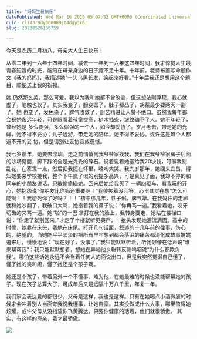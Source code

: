 ```yaml
---
title: "妈妈生日快乐"
datePublished: Wed Mar 16 2016 05:07:52 GMT+0000 (Coordinated Universal Time)
cuid: cli43r9dy000009jt4dgy3k6r
slug: 20230526130759

---
```


今天是农历二月初八，母亲大人生日快乐！

从零二年到一六年十四年时间，减去一一年到一六年这四年时间，我才惊觉人生最青春短暂的时光，能陪在母亲身边的日子竟不足十年。十年前，老师布置写命题作文《我的妈妈》，我描述她“一头乌黑长发，笑起来好看。”十年后我还是想用这个题目，顺便送上我的祝福。

她 仍然那么美，那么可爱，我以为我和她都不曾改变，但这想法刚浮现，我心就虚了，笔触也软了。其实我变了，脸变圆了，肚子都凸了，胡茬最少要两天一刮了。她 也变了，发色染了，脾气收敛了，厨艺精进让人赞不绝口。虽然我每年都会祝她永远年轻，可是眼看着孩童拔高，树木抽条，皱纹骗不了人。她不年轻了，曾经她是 多么要强，多么倔强的一个人，如今却妥协了。岁月老去，带走她的光鲜，她不得不妥协；儿子远游，带走她的陪伴，她不得不妥协。或许这是每个人都避不开的妥 协，但是请别让妥协变成遗憾。

我七岁那年，她要去深圳。走之前悄悄到我爷爷家找我，我们在我爷爷家房子后面的沙场见面，脚下踩的全是光秃秃的碎石。说着说着她塞给我20块钱，叮嘱我别乱花，在家乖一点，然后把我揽在怀里，嚎啕大哭。我九岁那年，她回来宜昌，得知她要来学校接我，整个下午疯了似的别提多高兴，可是真见了面，我却不停的和同车的小朋友讲话，只敢偷偷瞄她。回来后她给我买了 一辆四驱车，看我玩的开心，她抱怨说“你朋友比你妈还重要啊！”我傻笑着没回答，心里其实在想“怎么可能啊！！我想死你了好吗？！！”初中那几年，性子倔，脾气犟。在我妈住的走廊就和她吵翻了，我破口大骂，她指着我的鼻子说：“你再骂一遍。”我看着她，咬牙切齿的又骂一遍。她“啪”的一巴 掌打在我的脸上，我转身要走，她站在楼梯口说：“你走了就别回来。”才走了半楼就听见哭声，一抬头发现她泪流满面。高中的时候，她靠在床头，我躺在床尾。打开几句话匣，叙述的十几年前的往事，伤心的、绝望的，当她能平平淡淡的把所有早年想到都会落泪的痛苦都消化成故事娓娓道来后，慢慢地说：“现在好了，没事了。”我只能默默听着，听她好像在低声说“谁来帮帮我”；我只能默默想着，想她在异地他乡辗转反侧呜咽说“为什么都欺负我”。哪怕这些话她永远不会当着任何人的面说出口，但是我突然觉得自己懂了，懂了她的笑和闹，懂了她还是个孩子啊。

她还是个孩子，带着另外一个不懂事、难为他，在她最难的时候也没能帮帮她的孩子。现在孩子总算大了，可成年后又是远隔十万八千里，年复一年。

我们家会表达爱的都很少，父母是这样，我也是这样。只有在她喝点小酒微醺的时候才会冲着别人当面夸我说我懂事，让她自豪。其实没做成什么大事，哪里值得她炫耀，或许父母从没指望你飞黄腾达，只要你健康的活着，他们就很骄傲。 其实，有这样的母亲，我才最骄傲。

![](https://cdn.hashnode.com/res/hashnode/image/upload/v1685077597214/96d1a482-c7e7-4429-a766-053ad160e4fd.png)